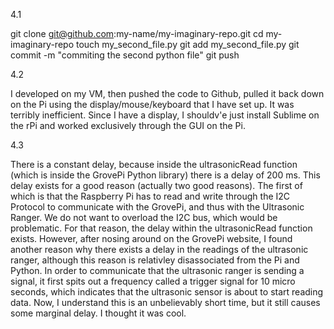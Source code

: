 4.1 

git clone git@github.com:my-name/my-imaginary-repo.git
cd my-imaginary-repo
touch my_second_file.py
git add my_second_file.py
git commit -m "commiting the second python file"
git push

4.2

I developed on my VM, then pushed the code to Github, pulled it back down on the Pi using the display/mouse/keyboard that I have set up. It was terribly inefficient. Since I have a display, I shouldv'e just install 
Sublime on the rPi and worked exclusively through the GUI on the Pi. 

4.3

There is a constant delay, because inside the ultrasonicRead function (which is inside the GrovePi Python library) there is a delay of 200 ms. This delay exists for a good reason (actually two good reasons). The first of which is that the Raspberry Pi has to read and write through the I2C Protocol to communicate with the GrovePi, and thus with the Ultrasonic Ranger. We do not want to overload the I2C bus, which would be problematic. For that reason, the delay within the ultrasonicRead function exists. However, after nosing around on the GrovePi website, I found another reason why there exists a delay in the readings of the ultrasonic ranger, although this reason is relativley disassociated from the Pi and Python. In order to communicate that the ultrasonic ranger is sending a signal, it first spits out a frequency called a trigger signal for 10 micro seconds, which indicates that the ultrasonic sensor is about to start reading data. Now, I understand this is an unbelievably short time, but it still causes some marginal delay. I thought it was cool.